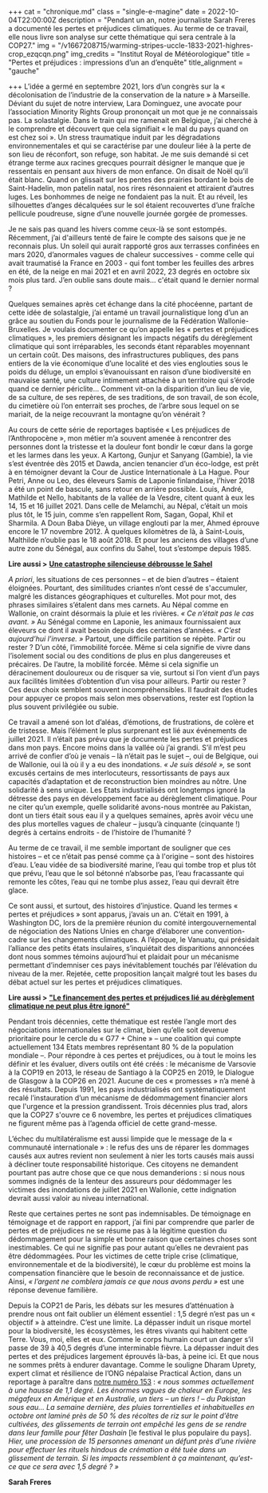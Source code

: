 +++
cat = "chronique.md"
class = "single-e-magine"
date = 2022-10-04T22:00:00Z
description = "Pendant un an, notre journaliste Sarah Freres a documenté les pertes et préjudices climatiques. Au terme de ce travail, elle nous livre son analyse sur cette thématique qui sera centrale à la COP27."
img = "/v1667208715/warming-stripes-uccle-1833-2021-highres-crop_ezqcqn.png"
img_credits = "Institut Royal de Météorologique"
title = "Pertes et préjudices : impressions d’un an d’enquête"
title_alignment = "gauche"

+++
L’idée a germé en septembre 2021, lors d’un congrès sur la « décolonisation de l’industrie de la conservation de la nature » à Marseille. Déviant du sujet de notre interview, Lara Dominguez, une avocate pour l’association Minority Rights Group prononçait un mot que je ne connaissais pas. La solastalgie. Dans le train qui me ramenait en Belgique, j’ai cherché à le comprendre et découvert que cela signifiait « le mal du pays quand on est chez soi ». Un stress traumatique induit par les dégradations environnementales et qui se caractérise par une douleur liée à la perte de son lieu de réconfort, son refuge, son habitat. Je me suis demandé si cet étrange terme aux racines grecques pourrait désigner le manque que je ressentais en pensant aux hivers de mon enfance. On disait de Noël qu’il était blanc. Quand on glissait sur les pentes des prairies bordant le bois de Saint-Hadelin, mon patelin natal, nos rires résonnaient et attiraient d’autres luges. Les bonhommes de neige ne fondaient pas la nuit. Et au réveil, les silhouettes d’anges décalquées sur le sol étaient recouvertes d’une fraîche pellicule poudreuse, signe d’une nouvelle journée gorgée de promesses.

Je ne sais pas quand les hivers comme ceux-là se sont estompés. Récemment, j’ai d'ailleurs tenté de faire le compte des saisons que je ne reconnais plus. Un soleil qui aurait rapporté gros aux terrasses confinées en mars 2020, d’anormales vagues de chaleur successives - comme celle qui avait traumatisé la France en 2003 - qui font tomber les feuilles des arbres en été, de la neige en mai 2021 et en avril 2022, 23 degrés en octobre six mois plus tard. J’en oublie sans doute mais... c'était quand le dernier normal ?

Quelques semaines après cet échange dans la cité phocéenne, partant de cette idée de solastalgie, j’ai entamé un travail journalistique long d’un an grâce au soutien du Fonds pour le journalisme de la Fédération Wallonie-Bruxelles. Je voulais documenter ce qu’on appelle les « pertes et préjudices climatiques », les premiers désignant les impacts négatifs du dérèglement climatique qui sont irréparables, les seconds étant réparables moyennant un certain coût. Des maisons, des infrastructures publiques, des pans entiers de la vie économique d’une localité et des vies englouties sous le poids du déluge, un emploi s’évanouissant en raison d’une biodiversité en mauvaise santé, une culture intimement attachée à un territoire qui s’érode quand ce dernier périclite... Comment vit-on la disparition d’un lieu de vie, de sa culture, de ses repères, de ses traditions, de son travail, de son école, du cimetière où l’on enterrait ses proches, de l’arbre sous lequel on se mariait, de la neige recouvrant la montagne qu’on vénérait ?

Au cours de cette série de reportages baptisée « Les préjudices de l’Anthropocène », mon métier m’a souvent amenée à rencontrer des personnes dont la tristesse et la douleur font bondir le cœur dans la gorge et les larmes dans les yeux. A Kartong, Gunjur et Sanyang (Gambie), la vie s’est éventrée dès 2015 et Dawda, ancien tenancier d’un éco-lodge, est prêt à en témoigner devant la Cour de Justice Internationale à La Hague. Pour Petri, Anne ou Leo, des éleveurs Samis de Laponie finlandaise, l’hiver 2018 a été un point de bascule, sans retour en arrière possible. Louis, André, Mathilde et Nello, habitants de la vallée de la Vesdre, citent quant à eux les 14, 15 et 16 juillet 2021. Dans celle de Melamchi, au Népal, c’était un mois plus tôt, le 15 juin, comme s’en rappellent Rom, Sagan, Gopal, Khil et Sharmila. A Doun Baba Dièye, un village englouti par la mer, Ahmed éprouve encore le 17 novembre 2012. À quelques kilomètres de là, à Saint-Louis, Malthilde n’oublie pas le 18 août 2018. Et pour les anciens des villages d’une autre zone du Sénégal, aux confins du Sahel, tout s’estompe depuis 1985.

**Lire aussi >** [**Une catastrophe silencieuse débrousse le Sahel**](https://www.imagine-magazine.com/libre-acces/reportage/une-catastrophe-silencieuse-debrousse-le-sahel/)

_A priori_, les situations de ces personnes – et de bien d’autres – étaient éloignées. Pourtant, des similitudes criantes n’ont cessé de s'accumuler, malgré les distances géographiques et culturelles. Mot pour mot, des phrases similaires s’étalent dans mes carnets. Au Népal comme en Wallonie, on craint désormais la pluie et les rivières. _« Ce n’était pas le cas avant. »_ Au Sénégal comme en Laponie, les animaux fournissaient aux éleveurs ce dont il avait besoin depuis des centaines d’années. _« C’est aujourd’hui l’inverse. »_ Partout, une difficile partition se répète. Partir ou rester ? D’un côté, l’immobilité forcée. Même si cela signifie de vivre dans l’isolement social ou des conditions de plus en plus dangereuses et précaires. De l’autre, la mobilité forcée. Même si cela signifie un déracinement douloureux ou de risquer sa vie, surtout si l’on vient d’un pays aux facilités limitées d’obtention d’un visa pour ailleurs. Partir ou rester ? Ces deux choix semblent souvent incompréhensibles. Il faudrait des études pour appuyer ce propos mais selon mes observations, rester est l’option la plus souvent privilégiée ou subie.

Ce travail a amené son lot d’aléas, d’émotions, de frustrations, de colère et de tristesse. Mais l’élément le plus surprenant est lié aux événements de juillet 2021. Il n’était pas prévu que je documente les pertes et préjudices dans mon pays. Encore moins dans la vallée où j’ai grandi. S’il m’est peu arrivé de confier d’où je venais – là n’était pas le sujet –, oui de Belgique, oui de Wallonie, oui là où il y a eu des inondations. _« Je suis désolé »,_ se sont excusés certains de mes interlocuteurs, ressortissants de pays aux capacités d’adaptation et de reconstruction bien moindres au nôtre. Une solidarité à sens unique. Les Etats industrialisés ont longtemps ignoré la détresse des pays en développement face au dérèglement climatique. Pour ne citer qu’un exemple, quelle solidarité avons-nous montrée au Pakistan, dont un tiers était sous eau il y a quelques semaines, après avoir vécu une des plus mortelles vagues de chaleur – jusqu’à cinquante (cinquante !) degrés à certains endroits - de l’histoire de l’humanité ?

Au terme de ce travail, il me semble important de souligner que ces histoires – et ce n’était pas pensé comme ça à l'origine – sont des histoires d’eau. L’eau vidée de sa biodiversité marine, l’eau qui tombe trop et plus tôt que prévu, l’eau que le sol bétonné n’absorbe pas, l’eau fracassante qui remonte les côtes, l’eau qui ne tombe plus assez, l’eau qui devrait être glace.

Ce sont aussi, et surtout, des histoires d’injustice. Quand les termes « pertes et préjudices » sont apparus, j’avais un an. C’était en 1991, à Washington DC, lors de la première réunion du comité intergouvernemental de négociation des Nations Unies en charge d’élaborer une convention-cadre sur les changements climatiques. A l’époque, le Vanuatu, qui présidait l’alliance des petits états insulaires, s’inquiétait des disparitions annoncées dont nous sommes témoins aujourd’hui et plaidait pour un mécanisme permettant d’indemniser ces pays inévitablement touchés par l’élévation du niveau de la mer. Rejetée, cette proposition lançait malgré tout les bases du débat actuel sur les pertes et préjudices climatiques.

**Lire aussi >** [**"Le financement des pertes et préjudices lié au dérèglement climatique ne peut plus être ignoré"**](https://www.imagine-magazine.com/libre-acces/interview/rebecca-thissen-la-demande-de-financement-des-pertes-et-prejudices-lies-aux-dereglements-climatiques-ne-peut-plus-etre-ignoree/)

Pendant trois décennies, cette thématique est restée l’angle mort des négociations internationales sur le climat, bien qu’elle soit devenue prioritaire pour le cercle du « G77 + Chine » – une coalition qui compte actuellement 134 Etats membres représentant 80 % de la population mondiale –. Pour répondre à ces pertes et préjudices, ou à tout le moins les définir et les évaluer, divers outils ont été créés : le mécanisme de Varsovie à la COP19 en 2013, le réseau de Santiago à la COP25 en 2019, le Dialogue de Glasgow à la COP26 en 2021. Aucune de ces « promesses » n’a mené à des résultats. Depuis 1991, les pays industrialisés ont systématiquement recalé l’instauration d’un mécanisme de dédommagement financier alors que l'urgence et la pression grandissent. Trois décennies plus trad, alors que la COP27 s'ouvre ce 6 novembre, les pertes et préjudices climatiques ne figurent même pas à l’agenda officiel de cette grand-messe.

L’échec du multilatéralisme est aussi limpide que le message de la « communauté internationale » : le refus des uns de réparer les dommages causés aux autres revient non seulement à nier les torts causés mais aussi à décliner toute responsabilité historique. Ces citoyens ne demandent pourtant pas autre chose que ce que nous demanderions : si nous nous sommes indignés de la lenteur des assureurs pour dédommager les victimes des inondations de juillet 2021 en Wallonie, cette indignation devrait aussi valoir au niveau international.

Reste que certaines pertes ne sont pas indemnisables. De témoignage en témoignage et de rapport en rapport, j’ai fini par comprendre que parler de pertes et de préjudices ne se résume pas à la légitime question du dédommagement pour la simple et bonne raison que certaines choses sont inestimables. Ce qui ne signifie pas pour autant qu’elles ne devraient pas être dédommagées. Pour les victimes de cette triple crise (climatique, environnementale et de la biodiversité), le cœur du problème est moins la compensation financière que le besoin de reconnaissance et de justice. Ainsi, _« l’argent ne comblera jamais ce que nous avons perdu »_ est une réponse devenue familière.

Depuis la COP21 de Paris, les débats sur les mesures d’atténuation à prendre nous ont fait oublier un élément essentiel : 1,5 degré n’est pas un « objectif » à atteindre. C’est une limite. La dépasser induit un risque mortel pour la biodiversité, les écosystèmes, les êtres vivants qui habitent cette Terre. Vous, moi, elles et eux. Comme le corps humain court un danger s’il passe de 39 à 40,5 degrés d’une interminable fièvre. La dépasser induit des pertes et des préjudices largement éprouvés là-bas, à peine ici. Et que nous ne sommes prêts à endurer davantage. Comme le souligne Dharam Uprety, expert climat et résilience de l’ONG népalaise Practical Action, dans un reportage à paraître dans [notre numéro 153](https://kiosque.imagine-magazine.com/) : _« nous sommes actuellement à une hausse de 1,1 degré. Les énormes vagues de chaleur en Europe, les mégafeux en Amérique et en Australie, un tiers – un tiers ! – du Pakistan sous eau… La semaine dernière, des pluies torrentielles et inhabituelles en octobre ont laminé près de 50 % des récoltes de riz sur le point d’être cultivées, des glissements de terrain ont empêché les gens de se rendre dans leur famille pour fêter Dashain_ \[le festival le plus populaire du pays\]. _Hier, une procession de 15 personnes amenant un défunt près d’une rivière pour effectuer les rituels hindous de crémation a été tuée dans un glissement de terrain. Si les impacts ressemblent à ça maintenant, qu’est-ce que ce sera avec 1,5 degré ? »_

**Sarah Freres**